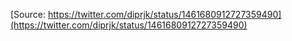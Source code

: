 [Source: https://twitter.com/diprjk/status/1461680912727359490](https://twitter.com/diprjk/status/1461680912727359490)